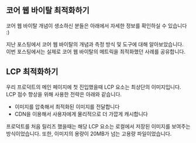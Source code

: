 ## 코어 웹 바이탈 최적화하기
코어 웹 바이탈 개념이 생소하신 분들은 아래에서 자세한 정보를 확인하실 수 있습니다 :)  

지난 포스팅에서 코어 웹 바이탈의 개념과 측정 방식 및 도구에 대해 알아보았습니다.  
이번 포스팅에서는 실제로 코어 웹 바이탈의 메트릭을 최적화했던 사례를 공유합니다.  

## LCP 최적화하기
우리 프로덕트의 메인 페이지에 첫 진입했을때 LCP 요소는 최상단의 이미지입니다.  
LCP 점수 향상을 위해 사용한 전략은 아래와 같습니다.

- 이미지를 압축해서 최적화된 이미지를 전달합니다
- CDN을 이용해서 사용자에게 물리적으로 더 가깝게 캐시합니다


프로덕트를 처음 릴리즈 했을때는 해당 LCP 요소는 로컬에서 저장된 이미지를 보여주는 방식이었습니다. 
또한, 이미지의 용량이 20MB가 넘는 고용량 파일이었습니다.

